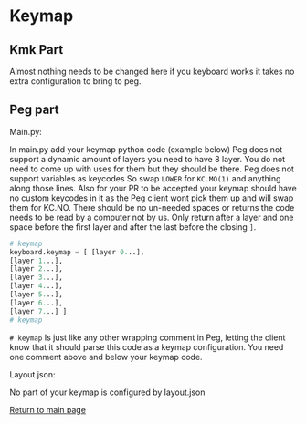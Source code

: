 
# Keymap

## Kmk Part

Almost nothing needs to be changed here if you keyboard works it takes no extra
configuration to bring to peg.

## Peg part

Main.py:

 In main.py add your keymap python code (example below) Peg does not support a
 dynamic amount of layers you need to have 8 layer. You do not need  to come up
 with uses for them but they should be there. Peg does not support variables as
 keycodes So swap `LOWER` for `KC.MO(1)` and anything along those lines. Also
 for your PR to be accepted your keymap should have no custom keycodes in it as
 the Peg client wont pick them up and will swap them for KC.NO. There should be
 no un-needed spaces or returns the code needs to be read by a computer not by
 us. Only return after a layer and one space before the first layer and after
 the last before the closing `]`.

 ```python
# keymap
keyboard.keymap = [ [layer 0...],
[layer 1...],
[layer 2...],
[layer 3...],
[layer 4...],
[layer 5...],
[layer 6...],
[layer 7...] ]
# keymap
```

`# keymap` Is just like any other wrapping comment in Peg, letting the client know that it should parse this code as a keymap configuration.
You need one comment above and below your keymap code.

Layout.json:

No part of your keymap is configured by layout.json

[Return to main page](./README.md)
